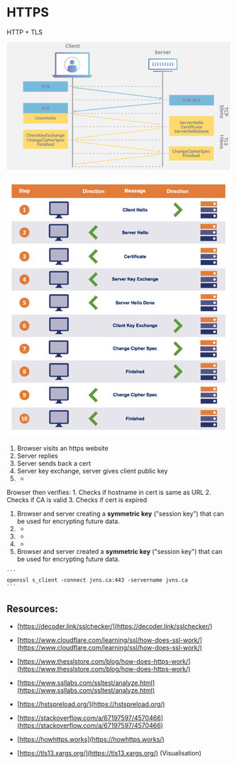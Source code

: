 # HTTPS

HTTP + TLS

![SSL](./ssl.png)

![HTTPS](./https.png)

1. Browser visits an https website
2. Server replies
3. Server sends back a cert
4. Server key exchange, server gives client public key
5. -
Browser then verifies:
    1. Checks if hostname in cert is same as URL
    2. Checks if CA is valid
    3. Checks if cert is expired
1. Browser and server creating a **symmetric key** ("session key") that can be used for encrypting future data.
2. -
3. -
4. -
5.  Browser and server created a **symmetric key** ("session key") that can be used for encrypting future data.

~~~admonish tip title="See a server's SSL cert"
```
openssl s_client -connect jvns.ca:443 -servername jvns.ca
```
~~~

## Resources:

* [https://decoder.link/sslchecker/](https://decoder.link/sslchecker/)

* [https://www.cloudflare.com/learning/ssl/how-does-ssl-work/](https://www.cloudflare.com/learning/ssl/how-does-ssl-work/)

* [https://www.thesslstore.com/blog/how-does-https-work/](https://www.thesslstore.com/blog/how-does-https-work/)

* [https://www.ssllabs.com/ssltest/analyze.html](https://www.ssllabs.com/ssltest/analyze.html)

* [https://hstspreload.org/](https://hstspreload.org/)

* [https://stackoverflow.com/a/67197597/4570466](https://stackoverflow.com/a/67197597/4570466)

* [https://howhttps.works](https://howhttps.works/)

* [https://tls13.xargs.org/](https://tls13.xargs.org/) (Visualisation)
